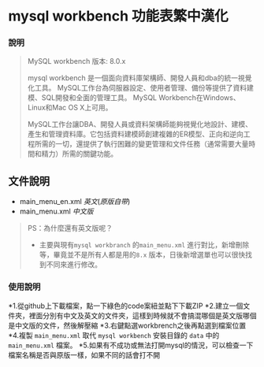 # mysql workbench 功能表繁中漢化

### 說明

> MySQL workbench 版本: 8.0.x
>
> mysql workbench 是一個面向資料庫架構師、開發人員和dba的統一視覺化工具。 MySQL工作台為伺服器設定、使用者管理、備份等提供了資料建模、SQL開發和全面的管理工具。 MySQL Workbench在Windows、Linux和Mac OS X上可用。
>
>MySQL工作台讓DBA、開發人員或資料架構師能夠視覺化地設計、建模、產生和管理資料庫。它包括資料建模師創建複雜的ER模型、正向和逆向工程所需的一切，還提供了執行困難的變更管理和文件任務（通常需要大量時間和精力）所需的關鍵功能。



## 文件說明

* main_menu_en.xml *英文*(*原版自带*)
* main_menu.xml *中文版*

>PS：為什麼還有英文版呢？
>
> * 主要與現有`mysql workbranch` 的`main_menu.xml` 進行對比，新增刪除等，畢竟並不是所有人都是用的`8.x` 版本，日後新增選單也可以很快找到不同來進行修改。

### 使用說明
*1.從github上下載檔案，點一下綠色的code案紐並點下下載ZIP
*2.建立一個文件夾，裡面分別有中文及英文的文件夾，這樣到時候就不會搞混哪個是英文版哪個是中文版的文件，然後解壓縮
*3.右鍵點選workbrench之後再點選到檔案位置
*4.複製 `main_menu.xml` 取代 `mysql workbench` 安裝目錄的 `data` 中的`main_menu.xml` 檔案。
*5.如果有不成功或無法打開mysql的情況，可以檢查一下檔案名稱是否與原版一樣，如果不同的話會打不開

